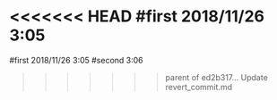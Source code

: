 <<<<<<< HEAD
#first 2018/11/26 3:05
=======
#first 2018/11/26 3:05
#second 3:06
>>>>>>> parent of ed2b317... Update revert_commit.md

